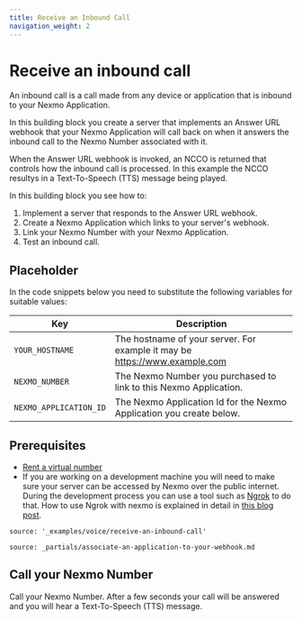 ```yaml
---
title: Receive an Inbound Call
navigation_weight: 2
---
```


# Receive an inbound call

An inbound call is a call made from any device or application that is
inbound to your Nexmo Application.

In this building block you create a server that implements an Answer
URL webhook that your Nexmo Application will call back on when it
answers the inbound call to the Nexmo Number associated with it.

When the Answer URL webhook is invoked, an NCCO is returned that
controls how the inbound call is processed. In this example the NCCO
resultys in a Text-To-Speech (TTS) message being played.

In this building block you see how to:

1. Implement a server that responds to the Answer URL webhook.
2. Create a Nexmo Application which links to your server's webhook.
3. Link your Nexmo Number with your Nexmo Application.
4. Test an inbound call.

## Placeholder

In the code snippets below you need to substitute the following
variables for suitable values:

Key | Description
------|-------------
`YOUR_HOSTNAME` | The hostname of your server. For example it may be https://www.example.com
`NEXMO_NUMBER` | The Nexmo Number you purchased to link to this Nexmo Application.
`NEXMO_APPLICATION_ID` | The Nexmo Application Id for the Nexmo Application you create below.


## Prerequisites

- [Rent a virtual number](/account/guides/numbers#rent-virtual-numbers)
- If you are working on a development machine you will need to make
  sure your server can be accessed by Nexmo over the public
  internet. During the development process you can use a tool such as
  [Ngrok](https://ngrok.com) to do that. How to use Ngrok with nexmo
  is explained in detail in [this blog
  post](https://www.nexmo.com/blog/2017/07/04/local-development-nexmo-ngrok-tunnel-dr/).

```tabbed_content
source: '_examples/voice/receive-an-inbound-call'
```

```partial
source: _partials/associate-an-application-to-your-webhook.md
```

## Call your Nexmo Number

Call your Nexmo Number. After a few seconds your call will be answered
and you will hear a Text-To-Speech (TTS) message.
